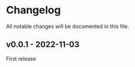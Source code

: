 # Changelog

All notable changes will be documented in this file.

## v0.0.1 - 2022-11-03

First release

